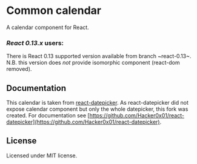 # Common calendar

A calendar component for React.

### _React 0.13.x_ users:
There is React 0.13 supported version available from branch ~react-0.13~. N.B. this version does _not_ provide isomorphic component (react-dom removed).

## Documentation

This calendar is taken from [react-datepicker](http://hacker0x01.github.io/react-datepicker/). As react-datepicker did not expose calendar component but only the whole datepicker, this fork was created. For documentation see [https://github.com/Hacker0x01/react-datepicker](https://github.com/Hacker0x01/react-datepicker).

## License

Licensed under MIT license.

